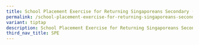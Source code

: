 ```yaml
---
title: School Placement Exercise for Returning Singaporeans Secondary (SPERS Sec)
permalink: /school-placement-exercise-for-returning-singaporeans-secondary-spers-sec/
variant: tiptap
description: School Placement Exercise for Returning Singaporeans Secondary (SPERS Sec)
third_nav_title: SPE
---
```

